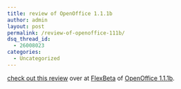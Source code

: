 ```yaml
---
title: review of OpenOffice 1.1.1b
author: admin
layout: post
permalink: /review-of-openoffice-111b/
dsq_thread_id:
  - 26008023
categories:
  - Uncategorized
---
```

[check out this review][1] over at&nbsp;[FlexBeta][2] of [OpenOffice 1.1.1b][3].

 [1]: http://www.flexbeta.net/main/articles.php?action=show&id=35
 [2]: http://www.flexbeta.net/
 [3]: http://www.openoffice.org/